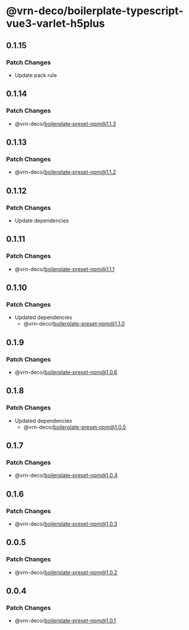 # @vrn-deco/boilerplate-typescript-vue3-varlet-h5plus

## 0.1.15

### Patch Changes

- Update pack rule

## 0.1.14

### Patch Changes

- @vrn-deco/boilerplate-preset-npm@1.1.3

## 0.1.13

### Patch Changes

- @vrn-deco/boilerplate-preset-npm@1.1.2

## 0.1.12

### Patch Changes

- Update dependencies

## 0.1.11

### Patch Changes

- @vrn-deco/boilerplate-preset-npm@1.1.1

## 0.1.10

### Patch Changes

- Updated dependencies
  - @vrn-deco/boilerplate-preset-npm@1.1.0

## 0.1.9

### Patch Changes

- @vrn-deco/boilerplate-preset-npm@1.0.6

## 0.1.8

### Patch Changes

- Updated dependencies
  - @vrn-deco/boilerplate-preset-npm@1.0.5

## 0.1.7

### Patch Changes

- @vrn-deco/boilerplate-preset-npm@1.0.4

## 0.1.6

### Patch Changes

- @vrn-deco/boilerplate-preset-npm@1.0.3

## 0.0.5

### Patch Changes

- @vrn-deco/boilerplate-preset-npm@1.0.2

## 0.0.4

### Patch Changes

- @vrn-deco/boilerplate-preset-npm@1.0.1
